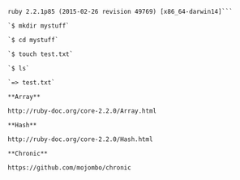 ```$ ruby -v                                                                                                        
ruby 2.2.1p85 (2015-02-26 revision 49769) [x86_64-darwin14]```

`$ mkdir mystuff`

`$ cd mystuff`

`$ touch test.txt`

`$ ls`

`=> test.txt`

**Array**

http://ruby-doc.org/core-2.2.0/Array.html

**Hash**

http://ruby-doc.org/core-2.2.0/Hash.html

**Chronic**

https://github.com/mojombo/chronic
